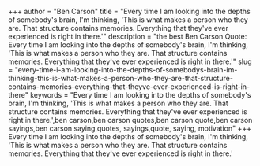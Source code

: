 +++
author = "Ben Carson"
title = "Every time I am looking into the depths of somebody's brain, I'm thinking, 'This is what makes a person who they are. That structure contains memories. Everything that they've ever experienced is right in there.'"
description = "the best Ben Carson Quote: Every time I am looking into the depths of somebody's brain, I'm thinking, 'This is what makes a person who they are. That structure contains memories. Everything that they've ever experienced is right in there.'"
slug = "every-time-i-am-looking-into-the-depths-of-somebodys-brain-im-thinking-this-is-what-makes-a-person-who-they-are-that-structure-contains-memories-everything-that-theyve-ever-experienced-is-right-in-there"
keywords = "Every time I am looking into the depths of somebody's brain, I'm thinking, 'This is what makes a person who they are. That structure contains memories. Everything that they've ever experienced is right in there.',ben carson,ben carson quotes,ben carson quote,ben carson sayings,ben carson saying,quotes, sayings,quote, saying, motivation"
+++
Every time I am looking into the depths of somebody's brain, I'm thinking, 'This is what makes a person who they are. That structure contains memories. Everything that they've ever experienced is right in there.'
